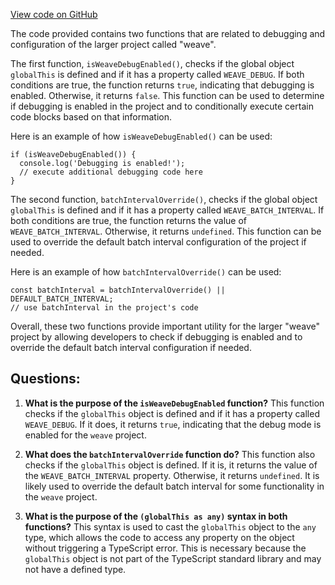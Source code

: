 [View code on GitHub](https://github.com/wandb/weave/weave-js/src/core/util/debug.ts)

The code provided contains two functions that are related to debugging and configuration of the larger project called "weave". 

The first function, `isWeaveDebugEnabled()`, checks if the global object `globalThis` is defined and if it has a property called `WEAVE_DEBUG`. If both conditions are true, the function returns `true`, indicating that debugging is enabled. Otherwise, it returns `false`. This function can be used to determine if debugging is enabled in the project and to conditionally execute certain code blocks based on that information. 

Here is an example of how `isWeaveDebugEnabled()` can be used:

```
if (isWeaveDebugEnabled()) {
  console.log('Debugging is enabled!');
  // execute additional debugging code here
}
```

The second function, `batchIntervalOverride()`, checks if the global object `globalThis` is defined and if it has a property called `WEAVE_BATCH_INTERVAL`. If both conditions are true, the function returns the value of `WEAVE_BATCH_INTERVAL`. Otherwise, it returns `undefined`. This function can be used to override the default batch interval configuration of the project if needed. 

Here is an example of how `batchIntervalOverride()` can be used:

```
const batchInterval = batchIntervalOverride() || DEFAULT_BATCH_INTERVAL;
// use batchInterval in the project's code
```

Overall, these two functions provide important utility for the larger "weave" project by allowing developers to check if debugging is enabled and to override the default batch interval configuration if needed.
## Questions: 
 1. **What is the purpose of the `isWeaveDebugEnabled` function?** 
This function checks if the `globalThis` object is defined and if it has a property called `WEAVE_DEBUG`. If it does, it returns `true`, indicating that the debug mode is enabled for the `weave` project.

2. **What does the `batchIntervalOverride` function do?** 
This function also checks if the `globalThis` object is defined. If it is, it returns the value of the `WEAVE_BATCH_INTERVAL` property. Otherwise, it returns `undefined`. It is likely used to override the default batch interval for some functionality in the `weave` project.

3. **What is the purpose of the `(globalThis as any)` syntax in both functions?** 
This syntax is used to cast the `globalThis` object to the `any` type, which allows the code to access any property on the object without triggering a TypeScript error. This is necessary because the `globalThis` object is not part of the TypeScript standard library and may not have a defined type.
